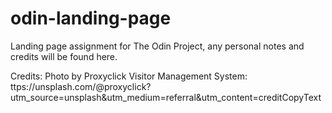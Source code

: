 # odin-landing-page

Landing page assignment for The Odin Project, any personal notes and credits will be found here.

Credits:
Photo by Proxyclick Visitor Management System: ttps://unsplash.com/@proxyclick?utm_source=unsplash&utm_medium=referral&utm_content=creditCopyText
